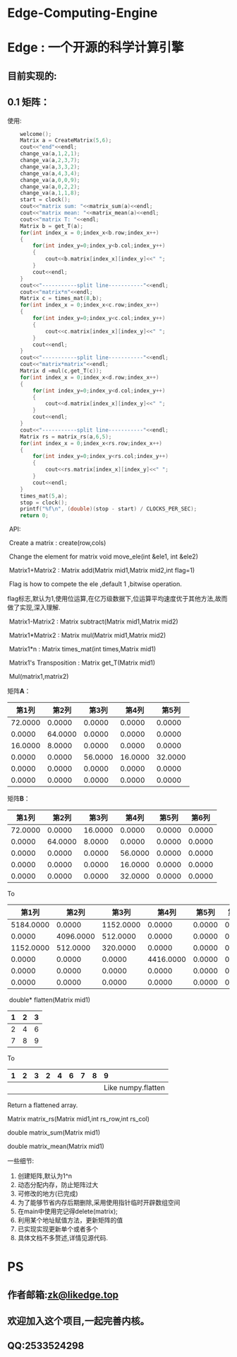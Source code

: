 # Edge-Computing-Engine

# Edge : 一个开源的科学计算引擎

## 目前实现的:

## 0.1 矩阵：

使用:

```c
	welcome();
	Matrix a = CreateMatrix(5,6);
	cout<<"end"<<endl;
	change_va(a,1,2,1);
	change_va(a,2,3,7);
	change_va(a,3,3,2);
	change_va(a,4,3,4);
	change_va(a,0,0,9);
	change_va(a,0,2,2);
	change_va(a,1,1,8);
	start = clock();
	cout<<"matrix sum: "<<matrix_sum(a)<<endl;
	cout<<"matrix mean: "<<matrix_mean(a)<<endl;
	cout<<"matrix T: "<<endl;
	Matrix b = get_T(a);
	for(int index_x = 0;index_x<b.row;index_x++)
	{
		for(int index_y=0;index_y<b.col;index_y++)
		{
			cout<<b.matrix[index_x][index_y]<<" ";
		}
		cout<<endl;
	}
	cout<<"-----------split line-----------"<<endl;
	cout<<"matrix*n"<<endl;
	Matrix c = times_mat(8,b);
	for(int index_x = 0;index_x<c.row;index_x++)
	{
		for(int index_y=0;index_y<c.col;index_y++)
		{
			cout<<c.matrix[index_x][index_y]<<" ";
		}
		cout<<endl;
	}
	cout<<"-----------split line-----------"<<endl;
	cout<<"matrix*matrix"<<endl; 
	Matrix d =mul(c,get_T(c));
	for(int index_x = 0;index_x<d.row;index_x++)
	{
		for(int index_y=0;index_y<d.col;index_y++)
		{
			cout<<d.matrix[index_x][index_y]<<" ";
		}
		cout<<endl;
	}
	cout<<"-----------split line-----------"<<endl;
	Matrix rs = matrix_rs(a,6,5);
	for(int index_x = 0;index_x<rs.row;index_x++)
	{
		for(int index_y=0;index_y<rs.col;index_y++)
		{
			cout<<rs.matrix[index_x][index_y]<<" ";
		}
		cout<<endl;
	}
	times_mat(5,a);
	stop = clock();
    printf("%f\n", (double)(stop - start) / CLOCKS_PER_SEC);
	return 0;

```

​	API:

​		Create a matrix :  create(row,cols)

​		Change the element for matrix void move_ele(int &ele1, int &ele2)

​		Matrix1+Matrix2 : Matrix add(Matrix mid1,Matrix mid2,int flag=1)

​		Flag is how to compete the ele ,default 1 ,bitwise operation.

​		flag标志,默认为1,使用位运算,在亿万级数据下,位运算平均速度优于其他方法,故而做了实现,深入理解.

​		Matrix1-Matrix2 : Matrix subtract(Matrix mid1,Matrix mid2)

​		Matrix1*Matrix2 : Matrix mul(Matrix mid1,Matrix mid2)

​		Matrix1*n : Matrix times_mat(int times,Matrix mid1)

​		Matrix1's Transposition : Matrix get_T(Matrix mid1)

​		Mul(matrix1,matrix2)

矩阵**A**：

| 第1列   | 第2列   | 第3列   | 第4列   | 第5列   |
| ------- | ------- | ------- | ------- | ------- |
| 72.0000 | 0.0000  | 0.0000  | 0.0000  | 0.0000  |
| 0.0000  | 64.0000 | 0.0000  | 0.0000  | 0.0000  |
| 16.0000 | 8.0000  | 0.0000  | 0.0000  | 0.0000  |
| 0.0000  | 0.0000  | 56.0000 | 16.0000 | 32.0000 |
| 0.0000  | 0.0000  | 0.0000  | 0.0000  | 0.0000  |
| 0.0000  | 0.0000  | 0.0000  | 0.0000  | 0.0000  |

矩阵**B**：

| 第1列   | 第2列   | 第3列   | 第4列   | 第5列  | 第6列  |
| ------- | ------- | ------- | ------- | ------ | ------ |
| 72.0000 | 0.0000  | 16.0000 | 0.0000  | 0.0000 | 0.0000 |
| 0.0000  | 64.0000 | 8.0000  | 0.0000  | 0.0000 | 0.0000 |
| 0.0000  | 0.0000  | 0.0000  | 56.0000 | 0.0000 | 0.0000 |
| 0.0000  | 0.0000  | 0.0000  | 16.0000 | 0.0000 | 0.0000 |
| 0.0000  | 0.0000  | 0.0000  | 32.0000 | 0.0000 | 0.0000 |

To

| 第1列     | 第2列     | 第3列     | 第4列     | 第5列  | 第6列  |
| --------- | --------- | --------- | --------- | ------ | ------ |
| 5184.0000 | 0.0000    | 1152.0000 | 0.0000    | 0.0000 | 0.0000 |
| 0.0000    | 4096.0000 | 512.0000  | 0.0000    | 0.0000 | 0.0000 |
| 1152.0000 | 512.0000  | 320.0000  | 0.0000    | 0.0000 | 0.0000 |
| 0.0000    | 0.0000    | 0.0000    | 4416.0000 | 0.0000 | 0.0000 |
| 0.0000    | 0.0000    | 0.0000    | 0.0000    | 0.0000 | 0.0000 |
| 0.0000    | 0.0000    | 0.0000    | 0.0000    | 0.0000 | 0.0000 |

​		double* flatten(Matrix mid1)

|  1   |  2   |  3   |
| :--: | :--: | :--: |
|  2   |  4   |  6   |
|  7   |  8   |  9   |

To

| 1    | 2    | 3    | 2    | 4    | 6    | 7    | 8    | 9                  |
| ---- | ---- | ---- | ---- | ---- | ---- | ---- | ---- | :----------------- |
|      |      |      |      |      |      |      |      | Like numpy.flatten |

Return a flattened array.

Matrix matrix_rs(Matrix mid1,int rs_row,int rs_col)

double matrix_sum(Matrix mid1)

double matrix_mean(Matrix mid1)

一些细节:

1. 创建矩阵,默认为1^n
2. 动态分配内存，防止矩阵过大
3. 可修改的地方(已完成)
4. 为了能够节省内存后期删除,采用使用指针临时开辟数组空间
5. 在main中使用完记得delete(matrix);
6. 利用某个地址赋值方法，更新矩阵的值
7. 已实现实现更新单个或者多个
8. 具体文档不多赘述,详情见源代码.

# PS

## 作者邮箱:zk@likedge.top

## 欢迎加入这个项目,一起完善内核。

## QQ:2533524298

